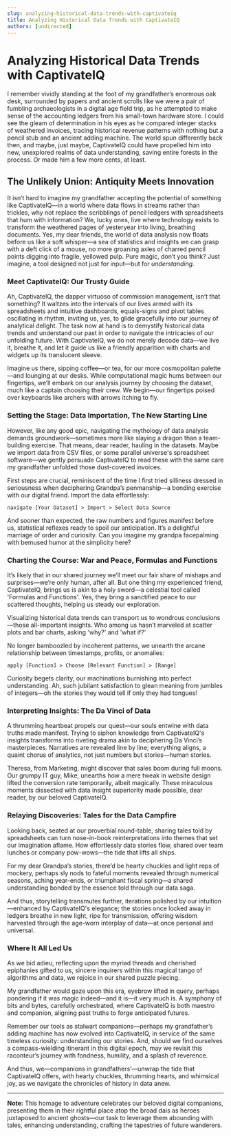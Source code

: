 ```yaml
---
slug: analyzing-historical-data-trends-with-captivateiq
title: Analyzing Historical Data Trends with CaptivateIQ
authors: [undirected]
---
```



# Analyzing Historical Data Trends with CaptivateIQ

I remember vividly standing at the foot of my grandfather’s enormous oak desk, surrounded by papers and ancient scrolls like we were a pair of fumbling archaeologists in a digital age field trip, as he attempted to make sense of the accounting ledgers from his small-town hardware store. I could see the gleam of determination in his eyes as he compared integer stacks of weathered invoices, tracing historical revenue patterns with nothing but a pencil stub and an ancient adding machine. The world spun differently back then, and maybe, just maybe, CaptivateIQ could have propelled him into new, unexplored realms of data understanding, saving entire forests in the process. Or made him a few more cents, at least.

## The Unlikely Union: Antiquity Meets Innovation

It isn’t hard to imagine my grandfather accepting the potential of something like CaptivateIQ—in a world where data flows in streams rather than trickles, why not replace the scribblings of pencil ledgers with spreadsheets that hum with information? We, lucky ones, live where technology exists to transform the weathered pages of yesteryear into living, breathing documents. Yes, my dear friends, the world of data analysis now floats before us like a soft whisper—a sea of statistics and insights we can grasp with a deft click of a mouse, no more groaning axles of charred pencil points digging into fragile, yellowed pulp. Pure magic, don’t you think? Just imagine, a tool designed not just for input—but for *understanding*.

### Meet CaptivateIQ: Our Trusty Guide

Ah, CaptivateIQ, the dapper virtuoso of commission management, isn’t that something? It waltzes into the intervals of our lives armed with its spreadsheets and intuitive dashboards, equals-signs and pivot tables oscillating in rhythm, inviting us, yes, to glide gracefully into our journey of analytical delight. The task now at hand is to demystify historical data trends and understand our past in order to navigate the intricacies of our unfolding future. With CaptivateIQ, we do not merely decode data—we live it, breathe it, and let it guide us like a friendly apparition with charts and widgets up its translucent sleeve.

Imagine us there, sipping coffee—or tea, for our more cosmopolitan palette—and lounging at our desks. While computational magic hums between our fingertips, we’ll embark on our analysis journey by choosing the dataset, much like a captain choosing their crew. We begin—our fingertips poised over keyboards like archers with arrows itching to fly.

### Setting the Stage: Data Importation, The New Starting Line

However, like any good epic, navigating the mythology of data analysis demands groundwork—sometimes more like slaying a dragon than a team-building exercise. That means, dear reader, hauling in the datasets. Maybe we import data from CSV files, or some parallel universe's spreadsheet software—we gently persuade CaptivateIQ to read these with the same care my grandfather unfolded those dust-covered invoices.

First steps are crucial, reminiscent of the time I first tried silliness dressed in seriousness when deciphering Grandpa’s penmanship—a bonding exercise with our digital friend. Import the data effortlessly: 

```shell
navigate [Your Dataset] > Import > Select Data Source
```

And sooner than expected, the raw numbers and figures manifest before us, statistical reflexes ready to spoil our anticipation. It’s a delightful marriage of order and curiosity. Can you imagine my grandpa facepalming with bemused humor at the simplicity here?

### Charting the Course: War and Peace, Formulas and Functions

It’s likely that in our shared journey we’ll meet our fair share of mishaps and surprises—we’re only human, after all. But one thing my experienced friend, CaptivateIQ, brings us is akin to a holy sword—a celestial tool called 'Formulas and Functions'. Yes, they bring a sanctified peace to our scattered thoughts, helping us steady our exploration.

Visualizing historical data trends can transport us to wondrous conclusions—those all-important insights. Who among us hasn’t marveled at scatter plots and bar charts, asking 'why?' and 'what if?' 

No longer bamboozled by incoherent patterns, we unearth the arcane relationship between timestamps, profits, or anomalies:

```shell
apply [Function] > Choose [Relevant Function] > [Range]
```

Curiosity begets clarity, our machinations burnishing into perfect understanding. Ah, such jubilant satisfaction to glean meaning from jumbles of integers—oh the stories they would tell if only they had tongues!

### Interpreting Insights: The Da Vinci of Data

A thrumming heartbeat propels our quest—our souls entwine with data truths made manifest. Trying to siphon knowledge from CaptivateIQ's insights transforms into riveting drama akin to deciphering Da Vinci’s masterpieces. Narratives are revealed line by line; everything aligns, a quaint chorus of analytics, not just numbers but stories—human stories.

Theresa, from Marketing, might discover that sales boom during full moons. Our grumpy IT guy, Mike, unearths how a mere tweak in website design lifted the conversion rate temporarily, albeit magically. These miraculous moments dissected with data insight superiority made possible, dear reader, by our beloved CaptivateIQ.

### Relaying Discoveries: Tales for the Data Campfire

Looking back, seated at our proverbial round-table, sharing tales told by spreadsheets can turn nose-in-book reinterpretations into themes that set our imagination aflame. How effortlessly data stories flow, shared over team lunches or company pow-wows—the tide that lifts all ships.

For my dear Grandpa’s stories, there’d be hearty chuckles and light reps of mockery, perhaps sly nods to fateful moments revealed through numerical seasons, aching year-ends, or triumphant fiscal spring—a shared understanding bonded by the essence told through our data saga.

And thus, storytelling transmutes further, iterations polished by our intuition—enhanced by CaptivateIQ's elegance; the stories once locked away in ledgers breathe in new light, ripe for transmission, offering wisdom harvested through the age-worn interplay of data—at once personal and universal.

### Where It All Led Us

As we bid adieu, reflecting upon the myriad threads and cherished epiphanies gifted to us, sincere inquirers within this magical tango of algorithms and data, we rejoice in our shared puzzle piecing.

My grandfather would gaze upon this era, eyebrow lifted in query, perhaps pondering if it was magic indeed—and it is—it very much is. A symphony of bits and bytes, carefully orchestrated, where CaptivateIQ is both maestro and companion, aligning past truths to forge anticipated futures.

Remember our tools as stalwart companions—perhaps my grandfather’s adding machine has now evolved into CaptivateIQ, in service of the same timeless curiosity: understanding our stories. And, should we find ourselves a compass-wielding itinerant in this digital epoch, may we revisit this raconteur’s journey with fondness, humility, and a splash of reverence.

And thus, we—companions in grandfathers’—unwrap the tide that CaptivateIQ offers, with hearty chuckles, thrumming hearts, and whimsical joy, as we navigate the chronicles of history in data anew.

---

**Note:** This homage to adventure celebrates our beloved digital companions, presenting them in their rightful place atop the broad dais as heroes juxtaposed to ancient ghosts—our task to leverage them abounding with tales, enhancing understanding, crafting the tapestries of future wanderers.